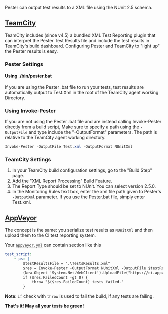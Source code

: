 Pester can output test results to a XML file using the NUnit 2.5 schema. 

[TeamCity](https://www.jetbrains.com/teamcity/)
-------------

TeamCity includes (since v4.5) a bundled XML Test Reporting plugin that can interpret the Pester Test Results file and include the test results in TeamCity's build dashboard. Configuring Pester and TeamCity to "light up" the Pester results is easy.

### Pester Settings

#### Using ./bin/pester.bat
If you are using the Pester .bat file to run your tests, test results are automatically output to Test.Xml in the root of the TeamCity agent working Directory.

### Using Invoke-Pester
If you are not using the Pester .bat file and are instead calling Invoke-Pester directly from a build script, Make sure to specify a path using the `-OutputFile` and type include the "-OutputFormat" parameters. The path is relative to the TeamCity agent working directory.

```powershell
Invoke-Pester -OutputFile Test.xml -OutputFormat NUnitXml
```

### TeamCity Settings

1. In your TeamCity build configuration settings, go to the "Build Step" page.
1. Add the "XML Report Processing" Build Feature.
1. The Report Type should be set to NUnit. You can select version 2.5.0.
1. In the Monitoring Rules text box, enter the xml file path given to Pester's `-OutputXml` parameter. If you use the Pester.bat file, simply enter Test.xml.

[AppVeyor](appveyor.com)
------------

The concept is the same: you serialize test results as `NUnitXml` and then upload them to the CI test reporting system.

Your [`appveyor.yml`](https://www.appveyor.com/docs/appveyor-yml) can contain section like this

```yaml
test_script:
    - ps: |
        $testResultsFile = ".\TestsResults.xml"
        $res = Invoke-Pester -OutputFormat NUnitXml -OutputFile $testResultsFile -PassThru
        (New-Object 'System.Net.WebClient').UploadFile("https://ci.appveyor.com/api/testresults/nunit/$($env:APPVEYOR_JOB_ID)", (Resolve-Path $testResultsFile))
        if ($res.FailedCount -gt 0) { 
            throw "$($res.FailedCount) tests failed."
        }
```

**Note**: `if` check with `throw` is used to fail the build, if any tests are failing.

**That's it! May all your tests be green!**